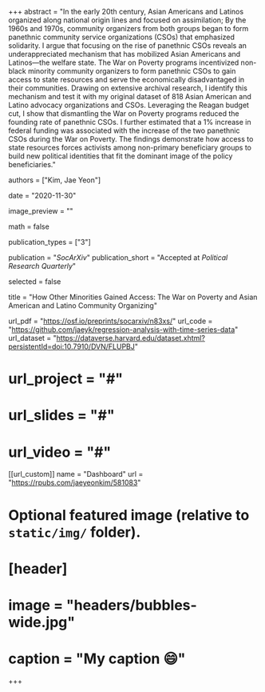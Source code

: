 +++
abstract = "In the early 20th century, Asian Americans and Latinos organized along national origin lines and focused on assimilation; By the 1960s and 1970s, community organizers from both groups began to form panethnic community service organizations (CSOs) that emphasized solidarity. I argue that focusing on the rise of panethnic CSOs reveals an underappreciated mechanism that has mobilized Asian Americans and Latinos—the welfare state. The War on Poverty programs incentivized non-black minority community organizers to form panethnic CSOs to gain access to state resources and serve the economically disadvantaged in their communities. Drawing on extensive archival research, I identify this mechanism and test it with my original dataset of 818 Asian American and Latino advocacy organizations and CSOs. Leveraging the Reagan budget cut, I show that dismantling the War on Poverty programs reduced the founding rate of panethnic CSOs. I further estimated that a 1% increase in federal funding was associated with the increase of the two panethnic CSOs during the War on Poverty. The findings demonstrate how access to state resources forces activists among non-primary beneficiary groups to build new political identities that fit the dominant image of the policy beneficiaries."

authors = ["Kim, Jae Yeon"]

date = "2020-11-30"

image_preview = ""

math = false

publication_types = ["3"]

publication = "*SocArXiv*"
publication_short = "Accepted at *Political Research Quarterly*"

selected = false

title = "How Other Minorities Gained Access: The War on Poverty and Asian American and Latino Community Organizing"

url_pdf = "https://osf.io/preprints/socarxiv/n83xs/"
url_code = "https://github.com/jaeyk/regression-analysis-with-time-series-data"
url_dataset = "https://dataverse.harvard.edu/dataset.xhtml?persistentId=doi:10.7910/DVN/FLUPBJ"
# url_project = "#"
# url_slides = "#"
# url_video = "#"

[[url_custom]]
name = "Dashboard"
url = "https://rpubs.com/jaeyeonkim/581083"

# Optional featured image (relative to `static/img/` folder).
# [header]
# image = "headers/bubbles-wide.jpg"
# caption = "My caption :smile:"

+++

<!-- More detail can easily be written here using *Markdown* and $\rm \LaTeX$ math code. -->
